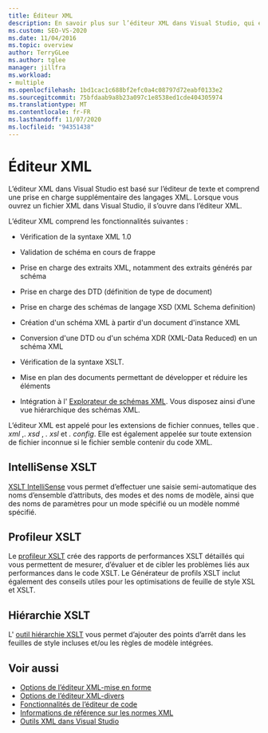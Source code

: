 ```yaml
---
title: Éditeur XML
description: En savoir plus sur l’éditeur XML dans Visual Studio, qui est basé sur l’éditeur de texte et fournit une prise en charge supplémentaire pour les langages XML.
ms.custom: SEO-VS-2020
ms.date: 11/04/2016
ms.topic: overview
author: TerryGLee
ms.author: tglee
manager: jillfra
ms.workload:
- multiple
ms.openlocfilehash: 1bd1cac1c688bf2efc0a4c08797d72eabf0133e2
ms.sourcegitcommit: 75bfdaab9a8b23a097c1e8538ed1cde404305974
ms.translationtype: MT
ms.contentlocale: fr-FR
ms.lasthandoff: 11/07/2020
ms.locfileid: "94351438"
---
```

# <a name="xml-editor"></a>Éditeur XML

L’éditeur XML dans Visual Studio est basé sur l’éditeur de texte et comprend une prise en charge supplémentaire des langages XML. Lorsque vous ouvrez un fichier XML dans Visual Studio, il s’ouvre dans l’éditeur XML.

L’éditeur XML comprend les fonctionnalités suivantes :

- Vérification de la syntaxe XML 1.0

- Validation de schéma en cours de frappe

- Prise en charge des extraits XML, notamment des extraits générés par schéma

- Prise en charge des DTD (définition de type de document)

- Prise en charge des schémas de langage XSD (XML Schema definition)

- Création d'un schéma XML à partir d'un document d'instance XML

- Conversion d'une DTD ou d'un schéma XDR (XML-Data Reduced) en un schéma XML

- Vérification de la syntaxe XSLT.

- Mise en plan des documents permettant de développer et réduire les éléments

- Intégration à l' [Explorateur de schémas XML](../xml-tools/xml-schema-explorer.md). Vous disposez ainsi d’une vue hiérarchique des schémas XML.

L’éditeur XML est appelé pour les extensions de fichier connues, telles que *. xml* ,. *xsd* , *. xsl* et *. config*. Elle est également appelée sur toute extension de fichier inconnue si le fichier semble contenir du code XML.

## <a name="xslt-intellisense"></a>IntelliSense XSLT

[XSLT IntelliSense](../xml-tools/xml-editor-intellisense-features.md) vous permet d’effectuer une saisie semi-automatique des noms d’ensemble d’attributs, des modes et des noms de modèle, ainsi que des noms de paramètres pour un mode spécifié ou un modèle nommé spécifié.

## <a name="xslt-profiler"></a>Profileur XSLT

Le [profileur XSLT](../xml-tools/xslt-profiler.md) crée des rapports de performances XSLT détaillés qui vous permettent de mesurer, d’évaluer et de cibler les problèmes liés aux performances dans le code XSLT. Le Générateur de profils XSLT inclut également des conseils utiles pour les optimisations de feuille de style XSL et XSLT.

## <a name="xslt-hierarchy"></a>Hiérarchie XSLT

L' [outil hiérarchie XSLT](../xml-tools/walkthrough-using-xslt-hierarchy.md) vous permet d’ajouter des points d’arrêt dans les feuilles de style incluses et/ou les règles de modèle intégrées.

## <a name="see-also"></a>Voir aussi

- [Options de l’éditeur XML-mise en forme](../ide/reference/options-text-editor-xml-formatting.md)
- [Options de l’éditeur XML-divers](../ide/reference/options-text-editor-xml-miscellaneous.md)
- [Fonctionnalités de l’éditeur de code](../ide/writing-code-in-the-code-and-text-editor.md)
- [Informations de référence sur les normes XML](/previous-versions/dotnet/netframework-4.0/ms256177(v=vs.100))
- [Outils XML dans Visual Studio](../xml-tools/xml-tools-in-visual-studio.md)